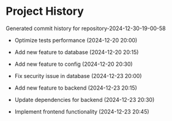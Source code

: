 # Project History

Generated commit history for repository-2024-12-30-19-00-58

- Optimize tests performance (2024-12-20 20:00)

- Add new feature to database (2024-12-20 20:15)

- Add new feature to config (2024-12-20 20:30)

- Fix security issue in database (2024-12-23 20:00)

- Add new feature to backend (2024-12-23 20:15)

- Update dependencies for backend (2024-12-23 20:30)

- Implement frontend functionality (2024-12-23 20:45)

